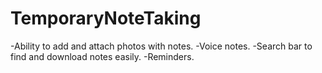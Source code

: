 # TemporaryNoteTaking

-Ability to add and attach photos with notes.
-Voice notes.
-Search bar to find and download notes easily.
-Reminders.

